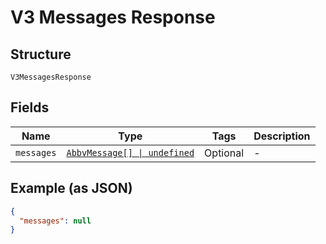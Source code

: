 
# V3 Messages Response

## Structure

`V3MessagesResponse`

## Fields

| Name | Type | Tags | Description |
|  --- | --- | --- | --- |
| `messages` | [`AbbvMessage[] \| undefined`](../../doc/models/abbv-message.md) | Optional | - |

## Example (as JSON)

```json
{
  "messages": null
}
```

